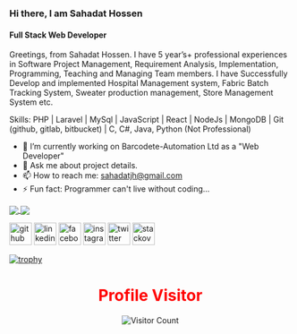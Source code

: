 
### Hi there, I am Sahadat Hossen
#### Full Stack Web Developer


Greetings, from Sahadat Hossen. I have 5 year’s+ professional experiences in Software Project Management, Requirement Analysis, Implementation, Programming, Teaching and Managing Team members. I have Successfully Develop and implemented Hospital Management system, Fabric Batch Tracking System, Sweater production management, Store Management System etc.


Skills: PHP | Laravel | MySql | JavaScript | React | NodeJs | MongoDB | Git (github, gitlab, bitbucket) | C, C#, Java, Python (Not Professional)

- 🔭 I’m currently working on Barcodete-Automation Ltd as a "Web Developer" 
- 💬 Ask me about project details. 
- 📫 How to reach me: sahadatjh@gmail.com 
- ⚡ Fun fact: Programmer can't live without coding... 

<div align="left">
  
<a href="https://github.com/sahadatjh">
  <img align="center" src="https://github-readme-stats.anuraghazra1.vercel.app/api?username=sahadatjh&show_icons=true&theme=radical&line_height=40&count_private=true"
</a>
  

<a href="https://github.com/sahadatjh?tab=repositories">
  <img align="center" src="https://github-readme-stats.anuraghazra1.vercel.app/api/top-langs/?username=sahadatjh&theme=radical&hide_langs_below=0" />
</a>

</div>

[<img src='https://cdn.jsdelivr.net/npm/simple-icons@3.0.1/icons/github.svg' alt='github' height='40'>](https://github.com/sahadatjh)  [<img src='https://cdn.jsdelivr.net/npm/simple-icons@3.0.1/icons/linkedin.svg' alt='linkedin' height='40'>](https://www.linkedin.com/in/sahadatjh)  [<img src='https://cdn.jsdelivr.net/npm/simple-icons@3.0.1/icons/facebook.svg' alt='facebook' height='40'>](https://www.facebook.com/sahadatjh)  [<img src='https://cdn.jsdelivr.net/npm/simple-icons@3.0.1/icons/instagram.svg' alt='instagram' height='40'>](https://www.instagram.com/sahadat.jh)  [<img src='https://cdn.jsdelivr.net/npm/simple-icons@3.0.1/icons/twitter.svg' alt='twitter' height='40'>](https://twitter.com/sahadatjh)  [<img src='https://cdn.jsdelivr.net/npm/simple-icons@3.0.1/icons/stackoverflow.svg' alt='stackoverflow' height='40'>](https://stackoverflow.com/users/10894511/sahadat-hossen) 


[![trophy](https://github-profile-trophy.vercel.app/?username=sahadatjh)](https://github.com/ryo-ma/github-profile-trophy)


<div align="center">

<h1 style="color:red">Profile Visitor</h1>

![Visitor Count](https://profile-counter.glitch.me/Abdullah272056/count.svg)

</div>

